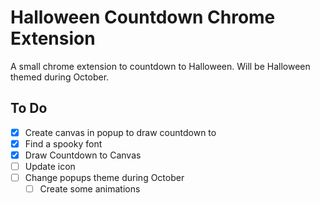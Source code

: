 # Halloween Countdown Chrome Extension

A small chrome extension to countdown to Halloween. Will be Halloween themed during October.

## To Do
 - [x] Create canvas in popup to draw countdown to
 - [x] Find a spooky font
 - [x] Draw Countdown to Canvas
 - [ ] Update icon
 - [ ] Change popups theme during October
    - [ ] Create some animations